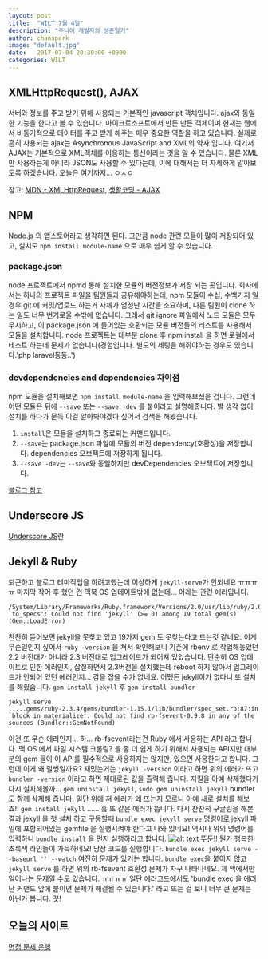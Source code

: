 ```yaml
---
layout: post
title:  "WILT 7월 4일"
description: "주니어 개발자의 생존일기"
author: chanspark
image: "default.jpg"
date:   2017-07-04 20:30:00 +0900
categories: WILT
---
```


## XMLHttpRequest(), AJAX
서버와 정보를 주고 받기 위해 사용되는 기본적인 javascript 객체입니다. ajax와 동일한 기능을 한다고 볼 수 있습니다. 마이크로소프트에서 만든 만든 객체이며 현재는 웹에서 비동기적으로 데이터를 주고 받게 해주는 매우 중요한 역할을 하고 있습니다. 실제로 흔히 사용되는 ajax는 Asynchronous JavaScript and XML의 약자 입니다. 여기서 AJAX는 기본적으로 XML객체를 이용하는 통신이라는 것을 알 수 있습니다. 물론 XML만 사용하는게 아니라 JSON도 사용할 수 있다는데, 이에 대해서는 더 자세하게 알아보도록 하겠습니다. 오늘은 여기까지... ㅇㅅㅇ

참고: [MDN - XMLHttpRequest](https://developer.mozilla.org/ko/docs/XMLHttpRequest), [생활코딩 - AJAX](https://opentutorials.org/course/1375/6843)

## NPM
Node.js 의 앱스토어라고 생각하면 된다. 그만큼 node 관련 모듈이 많이 저장되어 있고, 설치도 `npm install module-name` 으로 매우 쉽게 할 수 있습니다.

### package.json
node 프로젝트에서 npmd 통해 설치한 모듈의 버전정보가 저장 되는 곳입니다. 회사에서는 하나의 프로젝트 파일을 팀원들과 공유해야하는데, npm 모듈이 수십, 수백가지 일경우 git 에 커밋/업로드 하는거 자체가 엄청난 시간을 소요하며, 다른 팀원이 clone 하는 일도 너무 번거로울 수밖에 없습니다. 그래서 git ignore 파일에서 노드 모듈은 모두 무시하고, 이 package.json 에 들어있는 호환되는 모듈 버전들의 리스트를 사용해서 모듈을 설치합니다. node 프로젝트는 대부분 clone 후 npm install 을 하면 로컬에서 테스트 하는데 문제가 없습니다(경험입니다. 별도의 세팅을 해줘야하는 경우도 있습니다.'php laravel등등..')

### devdependencies and dependencies 차이점
npm 모듈을 설치해보면 `npm install module-name` 을 입력해보셨을 겁니다. 그런데 어떤 모듈은 뒤에 `--save` 또는 `--save -dev` 를 붙이라고 설명해줍니다. 별 생각 없이 설치를 하다가 문득 이걸 알아봐야겠다 싶어서 검색을 해봤습니다. 

1. `install`은 모듈을 설치하고 종료되는 커맨드입니다. 
2. `--save`는 package.json 파일에 모듈의 버전 dependency(호환성)을 저장합니다. dependencies 오브젝트에 저장하게 됩니다.
3. `--save -dev`는 `--save`와 동일하지만 devDependencies 오브젝트에 저장합니다.

[블로그 참고](http://ohyecloudy.com/ddiary/2016/09/04/til-npm-install-save-or-save-dev/)

## Underscore JS

[Underscore JS](http://underscorejs.org)란  

## Jekyll & Ruby
퇴근하고 블로그 테마작업을 하려고했는데 이상하게 `jekyll-serve`가 안되네요 ㅠㅠㅠㅠ 마지막 작어 후 했던 건 맥북 OS 업데이트밖에 없는데... 아래는 관련 에러입니다.

```
/System/Library/Frameworks/Ruby.framework/Versions/2.0/usr/lib/ruby/2.0.0/rubygems/dependency.rb:296:in `to_specs': Could not find 'jekyll' (>= 0) among 19 total gem(s) (Gem::LoadError)
```

찬찬히 뜯어보면 jekyll을 못찾고 있고 19가지 gem 도 못찾는다고 뜨는것 같네요. 이게 무슨일인지 싶어서 `ruby -version` 을 쳐서 확인해보니 기존에 rbenv 로 작업해놓았던 2.2 버전대가 아니라 2.3 버전대로 업그레이드가 되어져 있었습니다. 단순히 OS 업데이트로 인한 에러인지, 삽질하면서 2.3버전을 설치했는데 reboot 하지 않아서 업그레이드가 안되어 있던 에러인지... 감을 잡을 수가 없네요. 어쨌든 jekyll이가 없다니 또 설치를 해줬습니다. `gem install jekyll` 후 `gem install bundler`

```
jekyll serve
.....gems/ruby-2.3.4/gems/bundler-1.15.1/lib/bundler/spec_set.rb:87:in `block in materialize': Could not find rb-fsevent-0.9.8 in any of the sources (Bundler::GemNotFound)
```

이건 또 무슨 에러인지... 하... rb-fsevent라는건 Ruby 에서 사용하는 API 라고 합니다. 맥 OS 에서 파일 시스템 크롤링? 을 좀 더 쉽게 하기 위해서 사용되는 API지만 대부분의 gem 들이 이 API를 필수적으로 사용하지는 않지만, 있으면 사용한다고 합니다. 그런데 이게 왜 말썽일까요? 재밌는거는 `jekyll -version` 이라고 하면 위의 에러가 뜨고 `bundler -version` 이라고 하면 제대로된 값을 출력해 줍니다. 지킬을 아예 삭제했다가 다시 설치해볼까... `gem uninstall jekyll`, `sudo gem uninstall jekyll` bundler 도 함께 삭제해 줍니다. 일단 위에 저 에러가 왜 뜨는지 모르니 아예 새로 설치를 해보죠!! `gem install jekyll` 
......
흨 또 같은 에러가 뜹니다. 다시 찬찬히 구글링을 해본 결과 jekyll 을 첫 설치 하고 구동할때 `bundle exec jekyll serve` 명령어로 jekyll 파일에 포함되어있는 gemfile 을 실행시켜야 한다고 나와 있네요! 역시나 위의 명령어를 입력하니 `bundle install` 을 먼저 실행하라고 합니다. 
![alt text](../blogs/assets/20170704/1.png "아싸리")
뚜둔!!
뭔가 행복한 초록색 라인들이 가득하네요! 당장 코드를 실행합니다. `bundle exec jekyll serve --baseurl '' --watch`
여전히 문제가 있기는 합니다. `bundle exec`을 붙이지 않고 `jekyll serve` 를 하면 위의 rb-fsevent 호환성 문제가 자꾸 나타나네요. 제 맥에서만 일어나는 문제일 수도 있습니다. ㅠㅠㅠㅠ 일단 에러코드에서도 'bundle exec 을 에러난 커맨드 앞에 붙이면 문제가 해결될 수 있습니다.' 라고 뜨는 걸 보니 너무 큰 문제는 아닌가 봅니다. 끗!

## 오늘의 사이트
[면접 문제 은행](https://github.com/h5bp/Front-end-Developer-Interview-Questions/tree/master/Translations/Korean)


<!--
회사 사이트에 마케팅을 위한 블로그 형식에 페이지가 있습니다. 마케팅을 위해서라면 SEO가 무엇보다 중요하기 때문에 블로그 페이지에서만이라도 각종 `meta` 태그를 적용시켜보기로 했습니다.
우선 사이트가 express js 와 ejs 를 기반이기 때문에 템플릿 엔진으로 DOM을 구현하면 될것 같습니다.

express js를 통해서 생성된 라우트 파일을 열어보면 블로그 관련 소스가 있습니다.
```javascript
router.get('/blogs/:slug', function(req, res, next) { // 'blogs/한글-URL-입니다' 로 접속할 경우 라우팅 함수에 들어옵니다.
    var slug = req.params.slug; // slug 변수에 URL의 slug 파라미터를 할당합니다.
    var _title = slug.replace(/-/g, " "); // title 태그에는 slug의 하이픈(-)을 제거해주고 변수로 할당합니다.
    res.render('./sub/blogs-show', {  // blog-show.ejs  파일을 렌더링합니다.
        // ejs 에서 사용하게 될 변수들
        'slug': slug,
        title : _title,
        url : webUrl + "blogs/" + slug,
        description : "description",
    });
}
```

이렇게 전달받은 변수들을 토대로 마크업에 원하는 위치에 뿌려주면 됩니다.
```html

```



### SLUG?
제 영역이 아닌지라 `slug`에 대해서도 알아봤습니다.


-->

